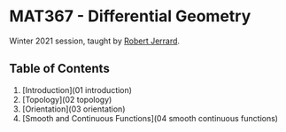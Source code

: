 # MAT367 - Differential Geometry

Winter 2021 session, taught by [Robert Jerrard](http://www.math.toronto.edu/rjerrard/).

## Table of Contents

1. [Introduction](01 introduction)
2. [Topology](02 topology)
3. [Orientation](03 orientation)
4. [Smooth and Continuous Functions](04 smooth continuous functions)

